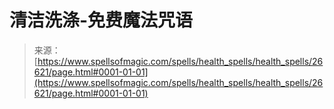 <!--yml

category: 未分类

date: 2024-06-12 19:14:47

-->

# 清洁洗涤-免费魔法咒语

> 来源：[https://www.spellsofmagic.com/spells/health_spells/health_spells/26621/page.html#0001-01-01](https://www.spellsofmagic.com/spells/health_spells/health_spells/26621/page.html#0001-01-01)
